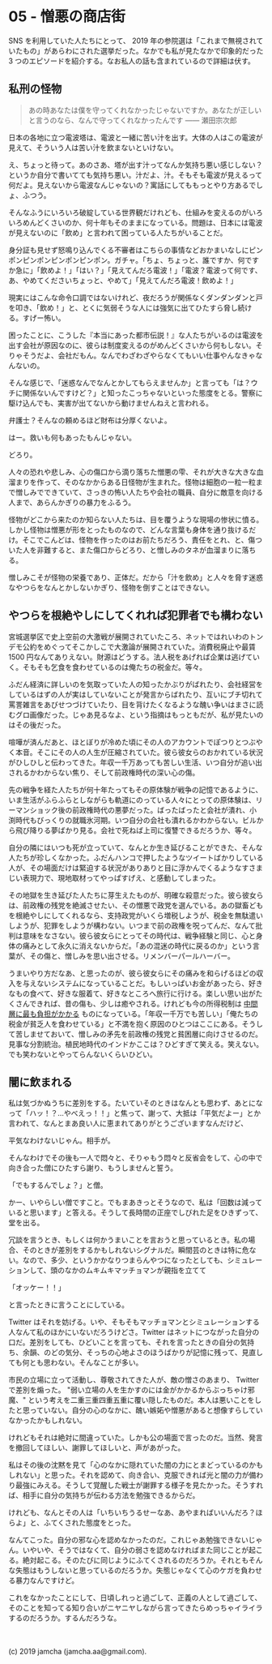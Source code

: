 

# 05 - 憎悪の商店街

SNS を利用していた人たちにとって、 2019 年の参院選は「これまで無視されていたもの」があらわにされた選挙だった。なかでも私が見たなかで印象的だった 3 つのエピソードを紹介する。なお私人の話も含まれているので詳細は伏す。

## 私刑の怪物

> あの時あなたは僕を守ってくれなかったじゃないですか。あなたが正しいと言うのなら、なんで守ってくれなかったんです ―― 瀬田宗次郎

日本の各地に立つ電波塔は、電波と一緒に苦い汁を出す。大体の人はこの電波が見えて、そういう人は苦い汁を飲まないといけない。

え、ちょっと待って。あのさあ、塔が出す汁ってなんか気持ち悪い感じしない？というか自分で書いてても気持ち悪い。汁だよ、汁。そもそも電波が見えるって何だよ。見えないから電波なんじゃないの？寓話にしてももっとやり方あるでしょ、ふつう。

そんなふうにいろいろ破綻している世界観だけれども、仕組みを変えるのがいろいろめんどくさいのか、何十年もそのままになっている。問題は、日本には電波が見えないのに「飲め」と言われて困っている人たちがいることだ。

身分証も見せず怒鳴り込んでくる不審者はこちらの事情などおかまいなしにピンポンピンポンピンポンピンポン。ガチャ。「ちょ、ちょっと、誰ですか、何ですか急に」「飲めよ！」「はい？」「見えてんだろ電波！」「電波？電波って何です、あ、やめてくださいちょっと、やめて」「見えてんだろ電波！飲めよ！」

現実にはこんな命令口調ではないけれど、夜だろうが関係なくダンダンダンと戸を叩き、「飲め！」と、とくに気弱そうな人には強気に出てひたすら脅し続ける。すげー怖い。

困ったことに、こうした『本当にあった都市伝説！』な人たちがいるのは電波を出す会社が原因なのに、彼らは制度変えるのがめんどくさいから何もしない。そりゃそうだよ、会社だもん。なんでわざわざやらなくてもいい仕事やんなきゃなんないの。

そんな感じで、「迷惑なんでなんとかしてもらえませんか」と言っても「は？ウチに関係ないんですけど？」と知ったこっちゃないといった態度をとる。警察に駆け込んでも、実害が出てないから動けませんねえと言われる。

弁護士？そんなの頼めるほど財布は分厚くないよ。

はー。救いも何もあったもんじゃない。

どろり。

人々の恐れや悲しみ、心の傷口から滴り落ちた憎悪の雫、それが大きな大きな血溜まりを作って、そのなかからある日怪物が生まれた。怪物は細胞の一粒一粒まで憎しみでできていて、さっきの怖い人たちや会社の職員、自分に敵意を向ける人まで、あらんかぎりの暴力をふるう。

怪物がどこから来たのか知らない人たちは、目を覆うような現場の惨状に憤る。しかし怪物は憎悪が形をとったものなので、どんな言葉も身体を通り抜けるだけ。そこでこんどは、怪物を作ったのはお前たちだろう、責任をとれ、と、傷ついた人を非難すると、また傷口からどろり、と憎しみのタネが血溜まりに落ちる。

憎しみこそが怪物の栄養であり、正体だ。だから「汁を飲め」と人々を脅す迷惑なやつらをなんとかしないかぎり、怪物を倒すことはできない。

## やつらを根絶やしにしてくれれば犯罪者でも構わない

宮城選挙区で史上空前の大激戦が展開されていたころ、ネットではれいわのトンデモ公約をめぐってそこかしこで大激論が展開されていた。消費税廃止や最賃 1500 円なんてありえない。財源はどうする。法人税をあげれば企業は逃げていく。そもそも乞食を食わせているのは俺たちの税金だ。等々。

ふだん経済に詳しいのを気取っていた人の知ったかぶりがばれたり、会社経営をしているはずの人が実はしていないことが発言からばれたり、互いにブチ切れて罵詈雑言をあびせつづけていたり、目を背けたくなるような醜い争いはまさに読むグロ画像だった。じゃあ見るなよ、という指摘はもっともだが、私が見たいのはその後だった。

喧嘩が済んだあと、ほとぼりが冷めた頃にその人のアカウントでぽつりとつぶやく本音。そこにその人の人生が圧縮されていた。彼ら彼女らのおかれている状況がひしひしと伝わってきた。年収一千万あっても苦しい生活、いつ自分が追い出されるかわからない焦り、そして前政権時代の深い心の傷。

先の戦争を経た人たちが何十年たってもその原体験が戦争の記憶であるように、いま生活がふらふらとしながらも軌道にのっている人々にとっての原体験は、リーマンショック後の前政権時代の悪夢だった。ばったばったと会社が潰れ、小渕時代もびっくりの就職氷河期。いつ自分の会社も潰れるかわからない。ビルから飛び降りる夢ばかり見る。会社で死ねば上司に復讐できるだろうか、等々。

自分の隣にはいつも死が立っていて、なんとか生き延びることができた、そんな人たちが珍しくなかった。ふだんハンコで押したようなツイートばかりしている人が、その場面だけは緊迫する状況がありありと目に浮かんでくるようなすさまじい表現力で、現地取材ってやっぱすげえ、と感動してしまった。

その地獄を生き延びた人たちに芽生えたものが、明確な殺意だった。彼ら彼女らは、前政権の残党を絶滅させたい、その憎悪で政党を選んでいる。あの獄畜どもを根絶やしにしてくれるなら、支持政党がいくら増税しようが、税金を無駄遣いしようが、犯罪をしようが構わない。いつまで前の政権を呪ってんだ、なんて批判は意味をなさない。彼ら彼女らにとってその時代は、戦争経験と同じ、心と身体の痛みとして永久に消えないからだ。「あの混迷の時代に戻るのか」という言葉が、その傷と、憎しみを思い出させる。リメンバーパールハーバー。

うまいやり方だなあ、と思ったのが、彼ら彼女らにその痛みを和らげるほどの収入を与えないシステムになっていることだ。もしいっぱいお金があったら、好きなもの食べて、好きな服着て、好きなところへ旅行に行ける。楽しい思い出がたくさんできれば、昔の傷も、少しは癒やされる。けれども今の所得税制は [中間層に最も負担がかかる](https://toyokeizai.net/articles/-/201951?page=3) ものになっている。「年収一千万でも苦しい」「俺たちの税金が貧乏人を食わせている」と不満を抱く原因のひとつはここにある。そうして苦しませておいて、憎しみの矛先を前政権の残党と貧困層に向けさせるのだ。見事な分割統治。植民地時代のインドかここは？ひどすぎて笑える。笑えない。でも笑わないとやってらんないくらいひどい。

## 闇に飲まれる

私は気づかぬうちに差別をする。たいていそのときはなんとも思わず、あとになって「ハッ！？…やべえっ！！」と焦って、謝って、大抵は「平気だよー」とか言われて、なんとまあ良い人に恵まれてありがとうございますなんだけど、

平気なわけないじゃん。相手が。

そんなわけでその後も一人で悶々と、そりゃもう悶々と反省会をして、心の中で向き合った僧にひたすら謝り、もうしませんと誓う。

「でもするんでしょ？」と僧。

かー、いやらしい僧ですこと。でもまあきっとそうなので、私は「回数は減っていると思います」と答える。そうして長時間の正座でしびれた足をひきずって、堂を出る。

冗談を言うとき、もしくは何かうまいことを言おうと思っているとき。私の場合、そのときが差別をするかもしれないシグナルだ。瞬間芸のときは特に危ない。なので、多少、というかかなりつまらんやつになったとしても、シミュレーションして、頭のなかのムキムキマッチョマンが親指を立てて

「オッケー！！」

と言ったときに言うことにしている。

Twitter はそれを妨げる。いや、そもそもマッチョマンとシミュレーションする人なんて私のほかにいないだろうけどさ。Twitter はネットにつながった自分の口だ。差別をしても、ひどいことを言っても、それを言ったときの自分の気持ち、余韻、のどの気分、そっちの心地よさのほうばかりが記憶に残って、見直しても何とも思わない。そんなことが多い。

市民の立場に立って活動し、尊敬されてきた人が、敵の憎さのあまり、 Twitter で差別を煽った。 "弱い立場の人を生かすのには金がかかるからぶっちゃけ邪魔、" という考えを二重三重四重五重に覆い隠したものだ。本人は悪いことをしたと思っていない。自分の心のなかに、醜い嫉妬や憎悪があると想像すらしていなかったかもしれない。

けれどもそれは絶対に間違っていた。しかも公の場面で言ったのだ。当然、発言を撤回してほしい、謝罪してほしいと、声があがった。

私はその後の沈黙を見て「心のなかに隠れていた闇の力にとまどっているのかもしれない」と思った。それを認めて、向き合い、克服できれば光と闇の力が備わり最強にみえる。そうして覚醒した戦士が謝罪する様子を見たかった。そうすれば、相手に自分の気持ちが伝わる方法を勉強できるからだ。

けれども、なんとその人は「いちいちうるせーなあ、あやまればいいんだろ？ほらよ」と、ふてくされた態度をとった。

なんてこった。自分の邪な心を認めなかったのだ。これじゃあ勉強できないじゃん。いやいや、そうではなくて、自分の弱さを認めなければまた同じことが起こる。絶対起こる。そのたびに同じようにふてくされるのだろうか。それともそんな失態はもうしないと思っているのだろうか。失態じゃなくて心のケガを負わせる暴力なんですけど。

これをなかったことにして、日頃しれっと過ごして、正義の人として過ごして、そのことを知ってる知り合いがニヤニヤしながら言ってきたらめっちゃイライラするのだろうか。するんだろうな。

<br>
<br>
(c) 2019 jamcha (jamcha.aa@gmail.com).

